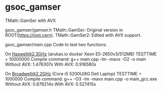# gsoc_gamser
TMath::GamSer with AVX

gsoc_gamser/gamser.h
TMath::GamSer: Original version in ROOT(https://root.cern).
TMath::GamSer2: Edited with AVX support.

gsoc_gamser/main.cpp
Code to test two functions.

On Haswell@2.3GHz (arukas.io docker Xeon E5-2650v3/512MB)
TESTTIME = 10000000
Compile command: g++ main.cpp -lm -mavx -O2 -o main
Without AVX: 1.476307s
With AVX: 0.916580s

On Broadwell@2.2GHz (Core i5 5200U/8G Dell Laptop)
TESTTIME = 1000000
Compile command: g++ -O3 -lm -mavx main.cpp -o main_gcc.exe
Without AVX: 0.876214s
With AVX: 0.527415s